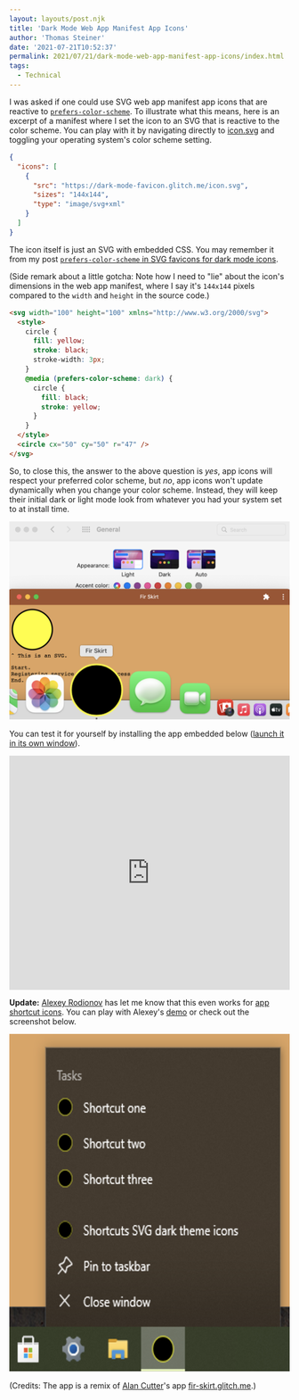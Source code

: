 ```yaml
---
layout: layouts/post.njk
title: 'Dark Mode Web App Manifest App Icons'
author: 'Thomas Steiner'
date: '2021-07-21T10:52:37'
permalink: 2021/07/21/dark-mode-web-app-manifest-app-icons/index.html
tags:
  - Technical
---
```


I was asked if one could use SVG web app manifest app icons that are reactive to
[`prefers-color-scheme`](https://web.dev/prefers-color-scheme/). To illustrate
what this means, here is an excerpt of a manifest where I set the icon to an SVG
that is reactive to the color scheme. You can play with it by navigating
directly to [icon.svg](https://dark-mode-favicon.glitch.me/icon.svg) and
toggling your operating system's color scheme setting.

```json
{
  "icons": [
    {
      "src": "https://dark-mode-favicon.glitch.me/icon.svg",
      "sizes": "144x144",
      "type": "image/svg+xml"
    }
  ]
}
```

The icon itself is just an SVG with embedded CSS. You may remember it from my
post
[`prefers-color-scheme` in SVG favicons for dark mode icons](/2019/09/21/prefers-color-scheme-in-svg-favicons-for-dark-mode-icons/).

(Side remark about a little gotcha: Note how I need to "lie" about the icon's
dimensions in the web app manifest, where I say it's `144x144` pixels compared
to the `width` and `height` in the source code.)

```html
<svg width="100" height="100" xmlns="http://www.w3.org/2000/svg">
  <style>
    circle {
      fill: yellow;
      stroke: black;
      stroke-width: 3px;
    }
    @media (prefers-color-scheme: dark) {
      circle {
        fill: black;
        stroke: yellow;
      }
    }
  </style>
  <circle cx="50" cy="50" r="47" />
</svg>
```

So, to close this, the answer to the above question is _yes_, app icons will
respect your preferred color scheme, but _no_, app icons won't update
dynamically when you change your color scheme. Instead, they will keep their
initial dark or light mode look from whatever you had your system set to at
install time.

![macOS Settings shows the system is set to light mode, but the app icon is still presented in dark mode, since it was installed when dark mode was enabled.](/images/dark-mode-app-icons.png)

You can test it for yourself by installing the app embedded below
([launch it in its own window](https://general-sly-olive.glitch.me/)).

<div class="glitch-embed-wrap" style="height: 420px; width: 100%;">
  <iframe
    src="https://glitch.com/embed/#!/embed/general-sly-olive?path=manifest.webmanifest&previewSize=100"
    title="general-sly-olive on Glitch"
    allow="geolocation; microphone; camera; midi; vr; encrypted-media"
    style="height: 100%; width: 100%; border: 0;">
  </iframe>
</div>

<strong>Update:</strong> [Alexey Rodionov](https://twitter.com/alexey_rodionov)
has let me know that this even works for
[app shortcut icons](https://web.dev/app-shortcuts/#icons-%28optional%29). You
can play with Alexey's [demo](https://shortcuts-svg-dark-theme-icons.glitch.me/)
or check out the screenshot below.

<img src="/images/app-shortcut-icons.png" alt="App shortcut icons displayed in dark mode." width="613" height="605" />

(Credits: The app is a remix of [Alan Cutter](https://glitch.com/@alancutter)'s
app [fir-skirt.glitch.me](https://fir-skirt.glitch.me/).)

